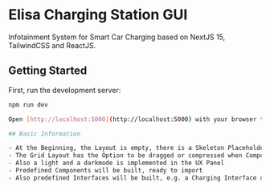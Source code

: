 # Elisa Charging Station GUI

Infotainment System for Smart Car Charging based on NextJS 15, TailwindCSS and ReactJS.

## Getting Started

First, run the development server:

```bash
npm run dev

Open [http://localhost:5000](http://localhost:5000) with your browser to load the UX-Panel.

## Basic Information

- At the Beginning, the Layout is empty, there is a Skeleton Placeholder with a Plus Icon in a responsive Grid Layout where the Admin Panel can be configured how the User wants
- The Grid Layout has the Option to be dragged or compressed when Components are added, so maximum flexability is guaranteed
- Also a light and a darkmode is implemented in the UX Panel
- Predefined Components will be built, ready to import
- Also predefined Interfaces will be built, e.g. a Charging Interface or a Certificate Interface
